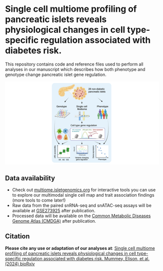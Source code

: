 # Single cell multiome profiling of pancreatic islets reveals physiological changes in cell type-specific regulation associated with diabetes risk.
This repository contains code and reference files used to perform all analyses in our manuscript which describes how both phenotype and genotype change pancreatic islet gene regulation. 

![Project Diagram](https://github.com/Gaulton-Lab/non-diabetic-islet-multiomics/blob/main/images/Project_Diagram.jpeg)

## Data availability
- Check out [multiome.isletgenomics.org](http:multiome.isletgenomics.org) for interactive tools you can use to explore our multimodal single cell map and trait association findings (more tools to come later!)
- Raw data from the paired snRNA-seq and snATAC-seq assays will be available at [GSE273925](https://www.ncbi.nlm.nih.gov/geo/query/acc.cgi?acc=GSE273925) after publication.
- Processed data will be available on the [Common Metabolic Diseases Genome Atlas (CMDGA)](https://cmdga.org/publications/db02d5cd-2767-4cd5-873e-6adbd0ea553a/) after publication.

## Citation
**Please cite any use or adaptation of our analyses at**: [Single cell multiome profiling of pancreatic islets reveals physiological changes in cell type-specific regulation associated with diabetes risk. Mummey, Elison, et al. (2024) bioRxiv](https://www.biorxiv.org/content/10.1101/2024.08.03.606460v1.full#page)

